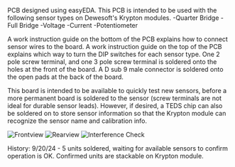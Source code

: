 PCB designed using easyEDA.
This PCB is intended to be used with the following sensor types on Dewesoft's Krypton modules.
-Quarter Bridge
-Full Bridge
-Voltage
-Current
-Potentiometer

A work instruction guide on the bottom of the PCB explains how to connect sensor wires to the board.
A work instruction guide on the top of the PCB explains which way to turn the DIP switches for each sensor type.
One 2 pole screw terminal, and one 3 pole screw terminal is soldered onto the holes at the front of the board.
A D sub 9 male connector is soldered onto the open pads at the back of the board.

This board is intended to be available to quickly test new sensors, before a more permanent board is soldered to the sensor (screw terminals are not ideal for durable sensor leads).
However, if desired, a TEDS chip can also be soldered on to store sensor information so that the Krypton module can recognize the sensor name and calibration info.

![Frontview](https://github.com/jcastleberry001/Dewesoft-General-Sensor-Board/blob/main/Front%20View.JPG)
![Rearview](https://github.com/jcastleberry001/Dewesoft-General-Sensor-Board/blob/main/Rear%20View.JPG)
![Interference Check](https://github.com/jcastleberry001/Dewesoft-General-Sensor-Board/blob/main/Interference%20Check%20on%20Krypton%20Module.JPG)


History:
9/20/24 - 5 units soldered, waiting for available sensors to confirm operation is OK. Confirmed units are stackable on Krypton module.

